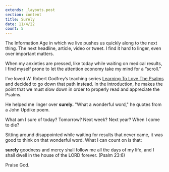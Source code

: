 ```yaml
---
extends: _layouts.post
section: content
title: Surely
date: 11/4/22
count: 5
---
```


The Information Age in which we live pushes us quickly along to the next thing. The next headline, article, video or tweet. I find it hard to linger, even over important matters.

When my anxieties are pressed, like today while waiting on medical results, I find myself prone to let the attention economy  take my mind for a “scroll.”

I’ve loved W. Robert Godfrey’s teaching series <a class="text-yellow-500" href="https://connect.ligonier.org/library/learning-to-love-the-psalms-26981/59193/path/">Learning To Love The Psalms</a> and decided to go down that path instead. In the introduction, he makes the point that we must slow down in order to properly read and appreciate the Psalms.

He helped me linger over <b class="px-1.5 bg-yellow-400 text-slate-800 font-semibold inline-block text-base rounded">surely.</b> "What a wonderful word," he quotes from a John Updike poem.

What am I sure of today? Tomorrow? Next week? Next year? When I come to die?

Sitting around disappointed while waiting for results that never came, it was good to think on that wonderful word. What I can count on is that:

<span class="text-blue-300"><b class="px-1.5 bg-blue-400 text-slate-800 font-semibold inline-block text-base rounded">surely</b> goodness and mercy shall follow me all the days of my life, and I shall dwell in the house of the LORD forever. (Psalm 23:6)</span>

Praise God.
